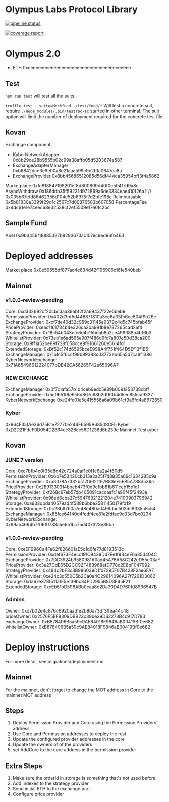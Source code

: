 # Olympus Labs Protocol Library

[![pipeline status](https://gitlab.com/aireach/olympus-protocol/badges/master/pipeline.svg)](https://gitlab.com/aireach/protocol-architecture/commits/master)

[![coverage report](https://gitlab.com/aireach/olympus-protocol/badges/develop/coverage.svg)](https://gitlab.com/aireach/olympus-protocol/commits/develop)


# Olympus 2.0

- ETH 0xeeeeeeeeeeeeeeeeeeeeeeeeeeeeeeeeeeeeeeee
## Test
`npm run test` will test all the suits.

`truffle test --suite=Mockfund ./test/fund/*` Will test a concrete suit, require `./node_modules/.bin/testrpc-sc` started in other terminal.
The suit option will limit the number of deployment required for the concrete test file.

## Kovan
Exchange component:
- KyberNetworkAdapter 0x8b29ce28b9555b02c99a38affb05d5203674e587
- ExchangeAdapterManager 0xb6842dce3e9e00a8e21aaa599c9c2b1c0647ca8a
- ExchangeProvider 0x8bb45686512085d56df444ca35954bff3f4a5862

Marketplace 0xfe818847198201ef8d800809d40f0c504f7d9a8c
AsyncWithdraw   0x186ddb35f59231d972869a6de3334eae410f26a2  //  0x035b67efd86462356d104e52b6975f7d2bfe198c
Reimbursable 0x5b81830a3399f29d1c2567c7d09376503b607058
PercentageFee 0x4dc61e1e74eec68e32538cf2ef5509e17e0fc2bc

## Sample Fund
Abel 0x9b3456f18885327b9293673ac107ec9ed96fb463

# Deployed addresses
Market place 0x0e59555df877ac4e634d42f196906c16fe540beb


## Mainnet
### v1.0.0-review-pending
Core: 0xd332692cf20cbc3aa39abf2f2a69437f22e5beb9<br/>
PermissionProvider: 0x402d3bf5d448871810a3ec8a33fb6cc804f9b26e<br/>
ExchangeProvider: 0xcf7de40d32c959c31145e9379c4d5c745bfab45f<br/>
PriceProvider: 0xeacf161734b4e326ca2ba991b8e7872654ad2af4<br/>
StrategyProvider: 0x18c54b043efc6d4c15bdab8a2ce499388b4bf6b3<br/>
WhitelistProvider: 0x73eb1e6ad565e907f486d9fc7a807e50d38ca200<br/>
Storage: 0x9ff1a52be89f728f058cce9f91661260e5614fd1<br/>
ExtendedStorage: 0xDf52c174d6595bceE998A4f751f464D5Ef13f1B5<br/>
ExchangeManager: 0x1bfc5f6ccf99b99388c03773eb65a5d7ca8f1386<br/>
KyberNetworkExchange: 0x71A65496612224077bDB42CA56265F42e65096A7<br/>
### NEW EXCHANGE
ExchangeManager  0x0f7c1afa57b1b4ceb9edc5e89b0091253738cbff<br/>
ExchangeProvider  0x5e0651f6e9c6d867c68b2df60b4d5ec855ca9337<br/>
KyberNetworkExchange   0xe24fe01e5e415556a6a09b61cf9a6fd4a8672650<br/>

### Kyber
0x964F35fAe36d75B1e72770e244F6595B68508CF5    Kyber<br/>
0xD2D21FdeF0D054D2864ce328cc56D1238d6b239e    Mainnet Testkyber<br/>



## Kovan
### JUNE 7 version
Core: 0xc7bfb4c0f35d8d42c724a0af1e0f1c6a2a4f60d5<br/>
PermissionProvider: 0x6b7e53420cb313a2a25f7d8835a09c1634285c9a<br/>
ExchangeProvider: 0xa3078A7332bc17f6621fE7B83eE5EB5A788d536a<br/>
PriceProvider: 0x2891330314bbeb473f0d9c1bb81b611ceb15b1d1<br/>
StrategyProvider: 0xf268c97eb57db405091caccaafc1a90f45f2493a<br/>
WhitelistProvider: 0x96ed6cba27c59476921221204e74100903796942<br/>
Storage: 0xa932dbda40579ad4f588b6bbe25811450179fd19<br/>
ExtendedStorage: 0x0c28b67b0a7e48e480a0499dac503dc9335a8c54<br/>
ExchangeManager: 0x85fce64140d4fedf4ce81e2fdfac9c03d7bc0234<br/>
KyberNetworkExchange: 0x69ab4694b7f06f0783a5e651bc75d407323e86ba<br/>

### v1.0.0-review-pending
Core: 0xeEF996Ca4Fe62f826601aE5c1d6fe77d8193513c<br/>
PermissionProvider: 0xdef673F4ecc19fC9439Dd7Ee1f934eE6a35d404C<br/>
ExchangeProvider: 0x7DC3924b9580981A0ad45A76A58C242eD55c03aF<br/>
PriceProvider: 0x3e27CdE65D2CC92F483968efD778d2E8bF047992<br/>
StrategyProvider: 0x484c2bF3c3B986039D1fd7295F07B428F2ae6FA7<br/>
WhitelistProvider: 0xe34c3c550C5b2Ca0a4C29614096A27f7261D3062<br/>
Storage: 0x1a67e378f511a1E5e139bc34FD2955B8D3F45F21<br/>
ExtendedStorage: 0xcEb51bD598ABb0caa8d2Da30D4D760f08936547B<br/>

### Admins
Owner: 0xd7b02e4c876c6920aadfe2b80a73df3ffea44c48<br/>
priceOwner: 0x2576F5EF8309DBB23c39be29D62273B4c917D783<br/>
exchangeOwner: 0xB878496B5a59c9AE84018F9846aB00419Bf0e682<br/>
whitelistOwner: 0xB878496B5a59c9AE84018F9846aB00419Bf0e682<br/>


# Deploy instructions
For more detail, see migrations/deployment.md
## Mainnet
For the mainnet, don't forget to change the MOT address in Core to the mainnet MOT address

## Steps
1. Deploy Permission Provider and Core using the Permission Providers' address
2. Use Core and Permission addresses to deploy the rest
3. Update the configured provider addresses in the core
4. Update the owners of of the providers
5. set AddCore to the core address in the permission provider

## Extra Steps
1. Make sure the orderId in storage is something that's not used before
2. Add indexes to the strategy provider
3. Send initial ETH to the exchange part
4. Configure price provider



